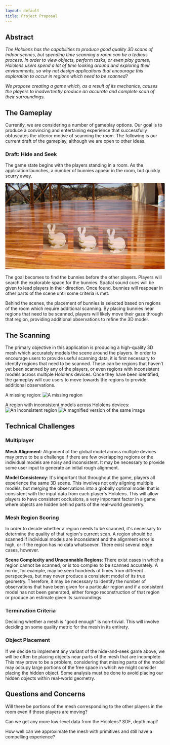 ```yaml
---
layout: default
title: Project Proposal
---
```


## Abstract

_The Hololens has the capabilities to produce good quality 3D scans of indoor scenes, but spending time scanning a room can be a tedious process. In order to view objects, perform tasks, or even play games, Hololens users spend a lot of time looking around and exploring their environments, so why not design applications that encourage this exploration to occur in regions which need to be scanned?_

_We propose creating a game which, as a result of its mechanics, causes the players to inadvertently produce an accurate and complete scan of their surroundings._

## The Gameplay

Currently, we are considering a number of gameplay options. Our goal is to produce a convincing and entertaining experience that successfully obfuscates the ulterior motive of scanning the room. The following is our current draft of the gameplay, although we are open to other ideas. 

### Draft: Hide and Seek

The game state begins with the players standing in a room. As the application launches, a number of bunnies appear in the room, but quickly scurry away. 

![The start state](images/bunnies.png)

The goal becomes to find the bunnies before the other players. Players will search the explorable space for the bunnies. Spatial sound cues will be given to lead players in their direction. Once found, bunnies will reappear in other parts of the scene until some criteria is met. 

Behind the scenes, the placement of bunnies is selected based on regions of the room which require additional scanning. By placing bunnies near regions that need to be scanned, players will likely move their gaze through that region, providing additional observations to refine the 3D model.  

## The Scanning

The primary objective in this application is producing a high-quality 3D mesh which accurately models the scene around the players. In order to encourage users to provide useful scanning data, it is first necessary to identify regions that need to be scanned. These can be regions that haven't yet been scanned by any of the players, or even regions with inconsistent models across multiple Hololens devices. Once they have been identified, the gameplay will cue users to move towards the regions to provide additional observations.

A missing region:
![A missing region](images/missing.png)

A region with inconsistent models across Hololens devices:
![An inconsistent region](images/inconsistent.png)
![A magnified version of the same image](images/inconsistent_zoom.png)


## Technical Challenges

### Multiplayer

**Mesh Alignment**:
Alignment of the global model across multiple devices may prove to be a challenge if there are few overlapping regions or the individual models are noisy and inconsistent. It may be necessary to provide some user input to generate an initial rough alignment. 

**Model Consistency**:
It's important that throughout the game, players all experience the same 3D scene. This involves not only aligning multiple models, but merging the observations into a globally optimal model that is consistent with the input data from each player's Hololens. This will allow players to have consistent occlusions, a very important factor in a game where objects are hidden behind parts of the real-world geometry.

### Mesh Region Scoring

In order to decide whether a region needs to be scanned, it's necessary to determine the quality of that region's current scan. A region should be scanned if individual models are inconsistent and the alignment error is high, or if the region has no data whatsoever. There exist several edge cases, however.

**Scene Complexity and Unscannable Regions**:
There exist cases in which a region cannot be scanned, or is too complex to be scanned accurately. A mirror, for example, may be seen hundreds of times from different perspectives, but may never produce a consistent model of its true geometry. Therefore, it may be necessary to identify the number of observations that have been given for a particular region and if a consistent model has not been generated, either forego reconstruction of that region or produce an estimate given its surroundings.

### Termination Criteria
Deciding whether a mesh is "good enough" is non-trivial. This will involve deciding on some quality metric for the mesh in its entirety. 

### Object Placement
If we decide to implement any variant of the hide-and-seek game above, we will be often be placing objects near parts of the mesh that are incomplete. This may prove to be a problem, considering that missing parts of the model may occupy large portions of the free space in which we might consider placing the hidden object. Some analysis must be done to avoid placing our hidden objects within real-world geometry. 

## Questions and Concerns
Will there be portions of the mesh corresponding to the other players in the room even if those players are moving?

Can we get any more low-level data from the Hololens? SDF, depth map?

How well can we approximate the mesh with primitives and still have a compelling experience?


